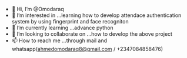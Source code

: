 - 👋 Hi, I’m @Omodaraq
- 👀 I’m interested in ...learning how to develop attendace authentication system by using fingerprint  and face recogniton
- 🌱 I’m currently learning ...advance python
- 💞️ I’m looking to collaborate on ...how to develop the above project
- 📫 How to reach me ...through mail and whatsapp(ahmedomodaraq8@gmail.com /  +2347084858476)

<!---
Omodaraq/Omodaraq is a ✨ special ✨ repository because its `README.md` (this file) appears on your GitHub profile.
You can click the Preview link to take a look at your changes.
--->
